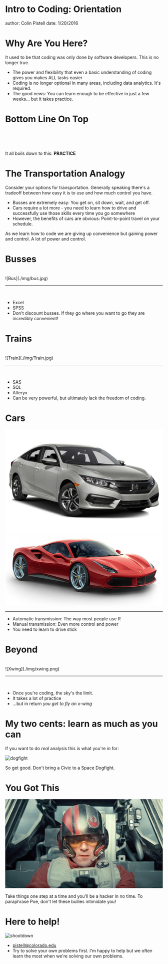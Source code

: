 Intro to Coding: Orientation
========================================================
author: Colin Pistell 
date: 1/20/2016


Why Are You Here?
======================================================

It used to be that coding was only done by software developers. This is no longer true.

- The power and flexibility that even a basic understanding of coding gives you makes ALL tasks easier
- Coding is no longer optional in many areas, including data analytics. It's required.
- The good news: You can learn enough to be effective in just a few weeks... but it takes practice.

Bottom Line On Top
===================

<br>
<br>
<br>

It all boils down to this: **PRACTICE**

The Transportation Analogy
===========================

Consider your options for transportation. Generally speaking there's a tradeoff between how easy it is to use and how much control you have.

- Busses are extremely easy: You get on, sit down, wait, and get off.
- Cars require a lot more - you need to learn how to drive and successfully use those skills every time you go somewhere
- However, the benefits of cars are obvious: Point-to-point travel on your schedule.

As we learn how to code we are giving up convenience but gaining power and control. A lot of power and control.

Busses
============================================

<br>
![Bus](./img/bus.jpg)

***

<br>

- Excel
- SPSS
- Don't discount busses. If they go where you want to go they are incredibly convenient!

Trains
==============================

<br>
![Train](./img/Train.jpg)

***

<br>

- SAS
- SQL
- Alteryx
- Can be very powerful, but ultimately lack the freedom of coding.

Cars
===================================

![Civic](./img/civic2.jpg)
![Ferrari](./img/carHome.png)

***

- Automatic transmission: The way most people use R
- Manual transmission: Even more control and power
- You need to learn to drive stick

Beyond
===========================================

<br>
![Xwing](./img/xwing.png)

***

<br>

- Once you're coding, the sky's the limit.
- It takes a lot of practice
- ...but in return *you get to fly an x-wing*

My two cents: learn as much as you can
====================

If you want to do *real* analysis this is what you're in for:

![dogfight](./img/dogfight.gif)

So get good. Don't bring a Civic to a Space Dogfight.

You Got This
==================

![Poe](./img/PoeDameron.jpg)

Take things one step at a time and you'll be a hacker in no time. To paraphrase Poe, don't let these bullies intimidate you!

Here to help!
=====================

![shootdown](./img/shootdown.gif)

- pistell@colorado.edu
- Try to solve your own problems first. I'm happy to help but we often learn the most when we're solving our own problems.

